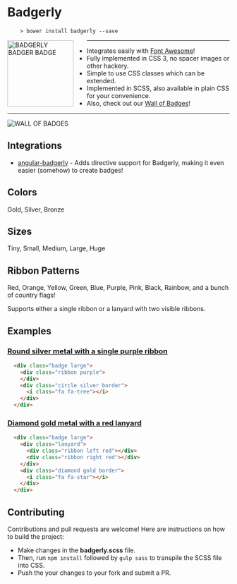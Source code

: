 
# Badgerly

```
    > bower install badgerly --save
```

<p>
<img align="left" height="150" style="margin-right: 30px;" alt="BADGERLY BADGER BADGE" src="https://s17.postimg.org/mshuxs24v/badgerly.png">
</p>

---
- Integrates easily with [Font Awesome](http://fontawesome.io/)!
- Fully implemented in CSS 3, no spacer images or other hackery.
- Simple to use CSS classes which can be extended.
- Implemented in SCSS, also available in plain CSS for your convenience.
- Also, check out our [Wall of Badges](https://jsfiddle.net/stevenmhunt/3krm64o1/)!
---
<img alt="WALL OF BADGES" src="https://s11.postimg.org/nfqgfq09f/badges.png">

## Integrations
- [angular-badgerly](https://github.com/stevenmhunt/angular-badgerly) - Adds directive support for Badgerly, making it even easier (somehow) to create badges!

## Colors
Gold, Silver, Bronze

## Sizes
Tiny, Small, Medium, Large, Huge

## Ribbon Patterns
Red, Orange, Yellow, Green, Blue, Purple, Pink, Black, Rainbow, and a bunch of country flags!

Supports either a single ribbon or a lanyard with two visible ribbons.

## Examples

### [Round silver metal with a single purple ribbon](https://jsfiddle.net/stevenmhunt/wqyrq8a0/)
```html
  <div class="badge large">
    <div class="ribbon purple">
    </div>
    <div class="circle silver border">
      <i class="fa fa-tree"></i>
    </div>
  </div>
```

### [Diamond gold metal with a red lanyard](https://jsfiddle.net/stevenmhunt/0739du3f/)
```html
  <div class="badge large">
    <div class="lanyard">
      <div class="ribbon left red"></div>
      <div class="ribbon right red"></div>
    </div>
    <div class="diamond gold border">
      <i class="fa fa-star"></i>
    </div>
  </div>
```

## Contributing

Contributions and pull requests are welcome! Here are instructions on how to build the project:

- Make changes in the **badgerly.scss** file.
- Then, run `npm install` followed by `gulp sass` to transpile the SCSS file into CSS.
- Push the your changes to your fork and submit a PR.